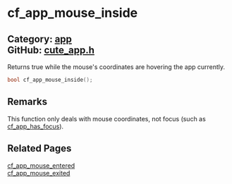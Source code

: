 [//]: # (This file is automatically generated by Cute Framework's docs parser.)
[//]: # (Do not edit this file by hand!)
[//]: # (See: https://github.com/RandyGaul/cute_framework/blob/master/samples/docs_parser.cpp)
[](../header.md ':include')

# cf_app_mouse_inside

Category: [app](/api_reference?id=app)  
GitHub: [cute_app.h](https://github.com/RandyGaul/cute_framework/blob/master/include/cute_app.h)  
---

Returns true while the mouse's coordinates are hovering the app currently.

```cpp
bool cf_app_mouse_inside();
```

## Remarks

This function only deals with mouse coordinates, not focus (such as [cf_app_has_focus](/app/cf_app_has_focus.md)).

## Related Pages

[cf_app_mouse_entered](/app/cf_app_mouse_entered.md)  
[cf_app_mouse_exited](/app/cf_app_mouse_exited.md)  
